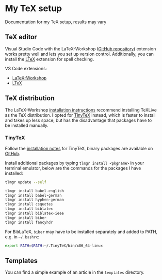 # My TeX setup

Documentation for my TeX setup, results may vary

## TeX editor

Visual Studio Code with the LaTeX-Workshop ([GitHub repository](https://github.com/James-Yu/LaTeX-Workshop)) extension works pretty well and lets you set up version control.
Additionally, you can install the [LTeX](https://github.com/valentjn/vscode-ltex) extension for spell checking.

VS Code extensions:

* [LaTeX-Workshop](https://marketplace.visualstudio.com/items?itemName=James-Yu.latex-workshop)
* [LTeX](https://marketplace.visualstudio.com/items?itemName=valentjn.vscode-ltex)

## TeX distribution

The LaTeX-Workshop [installation instructions](https://github.com/James-Yu/LaTeX-Workshop/wiki/Install#installation-and-basic-settings) recommend installing TeXLive as the TeX distribution. I opted for [TinyTeX](https://yihui.org/tinytex) instead, which is faster to install and takes up less space, but has the disadvantage that packages have to be installed manually.

### TinyTeX

Follow the [installation notes](https://yihui.org/tinytex/#installation) for TinyTeX, binary packages are available on [GitHub](https://github.com/rstudio/tinytex-releases/releases).

Install additional packages by typing ``tlmgr install <pkgname>`` in your terminal emulator, below are the commands for the packages I have installed:

```sh
tlmgr update --self

tlmgr install babel-english
tlmgr install babel-german
tlmgr install hyphen-german
tlmgr install csquotes
tlmgr install biblatex
tlmgr install biblatex-ieee
tlmgr install biber
tlmgr install fancyhdr
```

For BibLaTeX, ``biber`` may have to be installed separately and added to PATH, e.g. in ``~/.bashrc``:

```sh
export PATH=$PATH:~/.TinyTeX/bin/x86_64-linux
```

## Templates

You can find a simple example of an article in the ``templates`` directory.
